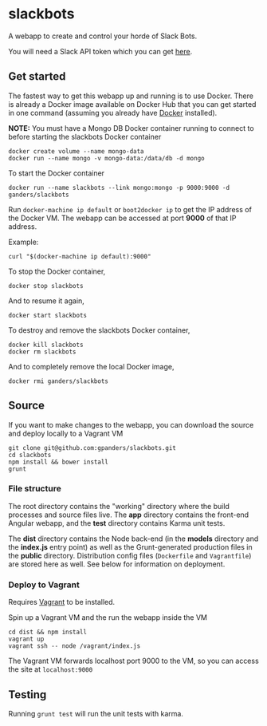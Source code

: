 # slackbots

A webapp to create and control your horde of Slack Bots.

You will need a Slack API token which you can get [here](https://api.slack.com/web).

## Get started

The fastest way to get this webapp up and running is to use Docker. There is already a Docker image available on Docker Hub that you can get started in one command (assuming you already have [Docker](http://docker.com) installed).

**NOTE:** You must have a Mongo DB Docker container running to connect to before starting the slackbots Docker container

    docker create volume --name mongo-data
    docker run --name mongo -v mongo-data:/data/db -d mongo

To start the Docker container

    docker run --name slackbots --link mongo:mongo -p 9000:9000 -d ganders/slackbots

Run `docker-machine ip default` or `boot2docker ip` to get the IP address of the Docker VM. The webapp can be accessed at port **9000** of that IP address.

Example:

    curl "$(docker-machine ip default):9000"

To stop the Docker container,

    docker stop slackbots

And to resume it again,

    docker start slackbots

To destroy and remove the slackbots Docker container,

    docker kill slackbots
    docker rm slackbots

And to completely remove the local Docker image,

    docker rmi ganders/slackbots

## Source

If you want to make changes to the webapp, you can download the source and deploy locally to a Vagrant VM

    git clone git@github.com:gpanders/slackbots.git
    cd slackbots
    npm install && bower install
    grunt

### File structure

The root directory contains the "working" directory where the build processes and source files live. The **app** directory contains the front-end Angular webapp, and the **test** directory contains Karma unit tests.

The **dist** directory contains the Node back-end (in the **models** directory and the **index.js** entry point) as well as the Grunt-generated production files in the **public** directory. Distribution config files (`Dockerfile` and `Vagrantfile`) are stored here as well. See below for information on deployment.

### Deploy to Vagrant

Requires [Vagrant](http://vagrantup.com) to be installed.

Spin up a Vagrant VM and the run the webapp inside the VM

    cd dist && npm install
    vagrant up
    vagrant ssh -- node /vagrant/index.js

The Vagrant VM forwards localhost port 9000 to the VM, so you can access the site at `localhost:9000`

## Testing

Running `grunt test` will run the unit tests with karma.

